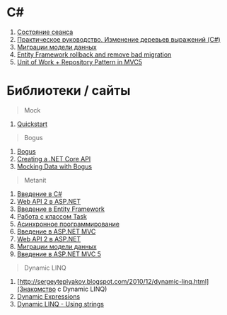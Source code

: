# C#

1. [Состояние сеанса](https://professorweb.ru/my/ASP_NET/base/level5/5_4.php)
1. [Практическое руководство. Изменение деревьев выражений (C#)](https://docs.microsoft.com/ru-ru/dotnet/csharp/programming-guide/concepts/expression-trees/how-to-modify-expression-trees)
1. [Миграции модели данных](https://professorweb.ru/my/entity-framework/6/level2/2_11.php)
1. [Entity Framework rollback and remove bad migration](https://stackoverflow.com/questions/22680446/entity-framework-rollback-and-remove-bad-migration)
1. [Unit of Work + Repository Pattern in MVC5](https://jasonwatmore.com/post/2015/01/28/unit-of-work-repository-pattern-in-mvc5-and-web-api-2-with-fluent-nhibernate-and-ninject)

# Библиотеки / сайты

> Mock
1. [Quickstart](https://github.com/Moq/moq4/wiki/Quickstart)

> Bogus
1. [Bogus](https://github.com/bchavez/Bogus)
1. [Creating a .NET Core API](https://dev.to/integerman/creating-a-net-core-api-3n6d)
1. [Mocking Data with Bogus](https://dev.to/integerman/mocking-data-with-bogus-25ac)

> Metanit
1. [Введение в C#](https://metanit.com/sharp/tutorial/1.1.php)
1. [Web API 2 в ASP.NET](https://metanit.com/sharp/aspnet_webapi/1.1.php)
1. [Введение в Entity Framework](https://metanit.com/sharp/entityframework/1.1.php)
1. [Работа с классом Task](https://metanit.com/sharp/tutorial/12.2.php)
1. [Aсинхронное программирование](https://metanit.com/sharp/tutorial/13.3.php)
1. [Введение в ASP.NET MVC](https://metanit.com/sharp/mvc/1.1.php)
1. [Web API 2 в ASP.NET](https://metanit.com/sharp/aspnet_webapi/1.1.php)
1. [Миграции модели данных](https://professorweb.ru/my/entity-framework/6/level2/2_11.php)
1. [Введение в ASP.NET MVC 5](https://metanit.com/sharp/mvc5/1.1.php)

> Dynamic LINQ
1. [http://sergeyteplyakov.blogspot.com/2010/12/dynamic-linq.html](Знакомство с Dynamic LINQ)
1. [Dynamic Expressions](https://github.com/kahanu/System.Linq.Dynamic/wiki/Dynamic-Expressions#_Predefined_types)
1. [Dynamic LINQ - Using strings](https://jasonwatmore.com/post/2014/07/16/dynamic-linq-using-strings-to-sort-by-properties-and-child-object-properties)